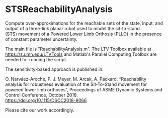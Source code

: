 # STSReachabilityAnalysis
Compute over-approximations for the reachable sets of the state, input, 
and output of a three-link planar robot used to model the sit-to-stand  
(STS) movement of a Powered Lower Limb Orthosis (PLLO) in the presence  
of constant parameter uncertainty.                                                                

The main file is "ReachabilityAnalysis.m". The LTV Toolbox available 
at https://z.umn.edu/LTVTools and Matlab's Parallel Computing Toolbox 
are needed for running the script.               

The sensitivity-based approach is published in:                         
                                                                         
O. Narváez-Aroche, P. J. Meyer, M. Arcak, A. Packard, “Reachability     
analysis for robustness evaluation of the Sit-To-Stand movement for     
powered lower limb orthoses”, Proceedings of ASME Dynamic Systems and   
Control Conference, October 2018.                                       
https://doi.org/10.1115/DSCC2018-9066                      
                                                                         
Please cite our work accordingly.                     
